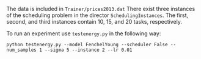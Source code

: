 The data is included in `Trainer/prices2013.dat`
There exist three instances of the scheduling problem in the director `SchedulingInstances`. 
 The first, second, and third instances contain 10, 15, and 20 tasks, respectively.

To run an experiment use `testenergy.py` in the following way:
```
python testenergy.py --model FenchelYoung --scheduler False --num_samples 1 --sigma 5 --instance 2 --lr 0.01
```
